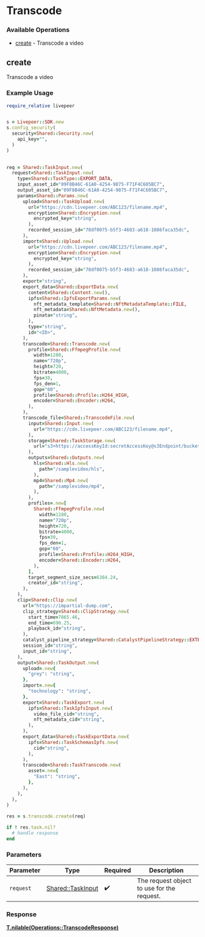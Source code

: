# Transcode


### Available Operations

* [create](#create) - Transcode a video

## create

Transcode a video

### Example Usage

```ruby
require_relative livepeer


s = Livepeer::SDK.new
s.config_security(
  security=Shared::Security.new(
    api_key="",
  )
)

   
req = Shared::TaskInput.new(
  request=Shared::TaskInput.new(
    type=Shared::TaskType::EXPORT_DATA,
    input_asset_id="09F8B46C-61A0-4254-9875-F71F4C605BC7",
    output_asset_id="09F8B46C-61A0-4254-9875-F71F4C605BC7",
    params=Shared::Params.new(
      upload=Shared::TaskUpload.new(
        url="https://cdn.livepeer.com/ABC123/filename.mp4",
        encryption=Shared::Encryption.new(
          encrypted_key="string",
        ),
        recorded_session_id="78df0075-b5f3-4683-a618-1086faca35dc",
      ),
      import=Shared::Upload.new(
        url="https://cdn.livepeer.com/ABC123/filename.mp4",
        encryption=Shared::Encryption.new(
          encrypted_key="string",
        ),
        recorded_session_id="78df0075-b5f3-4683-a618-1086faca35dc",
      ),
      export="string",
      export_data=Shared::ExportData.new(
        content=Shared::Content.new(),
        ipfs=Shared::IpfsExportParams.new(
          nft_metadata_template=Shared::NftMetadataTemplate::FILE,
          nft_metadata=Shared::NftMetadata.new(),
          pinata="string",
        ),
        type="string",
        id="<ID>",
      ),
      transcode=Shared::Transcode.new(
        profile=Shared::FfmpegProfile.new(
          width=1280,
          name="720p",
          height=720,
          bitrate=4000,
          fps=30,
          fps_den=1,
          gop="60",
          profile=Shared::Profile::H264_HIGH,
          encoder=Shared::Encoder::H264,
        ),
      ),
      transcode_file=Shared::TranscodeFile.new(
        input=Shared::Input.new(
          url="https://cdn.livepeer.com/ABC123/filename.mp4",
        ),
        storage=Shared::TaskStorage.new(
          url="s3+https://accessKeyId:secretAccessKey@s3Endpoint/bucket",
        ),
        outputs=Shared::Outputs.new(
          hls=Shared::Hls.new(
            path="/samplevideo/hls",
          ),
          mp4=Shared::Mp4.new(
            path="/samplevideo/mp4",
          ),
        ),
        profiles=.new[
          Shared::FfmpegProfile.new(
            width=1280,
            name="720p",
            height=720,
            bitrate=4000,
            fps=30,
            fps_den=1,
            gop="60",
            profile=Shared::Profile::H264_HIGH,
            encoder=Shared::Encoder::H264,
          ),
        ],
        target_segment_size_secs=6384.24,
        creator_id="string",
      ),
    ),
    clip=Shared::Clip.new(
      url="https://impartial-dump.com",
      clip_strategy=Shared::ClipStrategy.new(
        start_time=7865.46,
        end_time=690.25,
        playback_id="string",
      ),
      catalyst_pipeline_strategy=Shared::CatalystPipelineStrategy::EXTERNAL,
      session_id="string",
      input_id="string",
    ),
    output=Shared::TaskOutput.new(
      upload=.new{
        "grey": "string",
      },
      import=.new{
        "technology": "string",
      },
      export=Shared::TaskExport.new(
        ipfs=Shared::TaskIpfsInput.new(
          video_file_cid="string",
          nft_metadata_cid="string",
        ),
      ),
      export_data=Shared::TaskExportData.new(
        ipfs=Shared::TaskSchemasIpfs.new(
          cid="string",
        ),
      ),
      transcode=Shared::TaskTranscode.new(
        asset=.new{
          "East": "string",
        },
      ),
    ),
  ),
)
    
res = s.transcode.create(req)

if ! res.task.nil?
  # handle response
end

```

### Parameters

| Parameter                                             | Type                                                  | Required                                              | Description                                           |
| ----------------------------------------------------- | ----------------------------------------------------- | ----------------------------------------------------- | ----------------------------------------------------- |
| `request`                                             | [Shared::TaskInput](../../models/shared/taskinput.md) | :heavy_check_mark:                                    | The request object to use for the request.            |


### Response

**[T.nilable(Operations::TranscodeResponse)](../../models/operations/transcoderesponse.md)**

